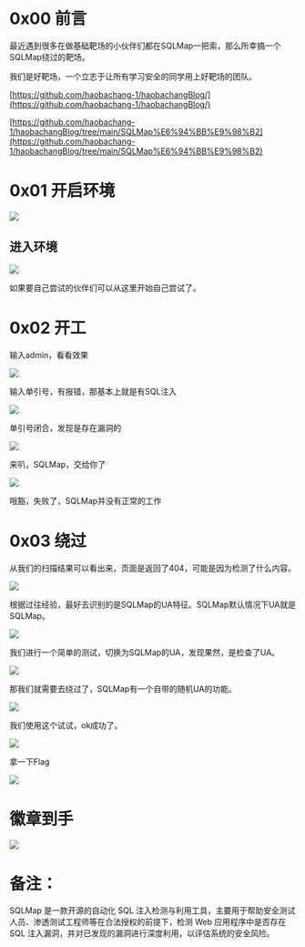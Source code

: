 # 0x00 前言
最近遇到很多在做基础靶场的小伙伴们都在SQLMap一把索，那么所幸搞一个SQLMap绕过的靶场。

我们是好靶场，一个立志于让所有学习安全的同学用上好靶场的团队。

[https://github.com/haobachang-1/haobachangBlog/](https://github.com/haobachang-1/haobachangBlog/)

[https://github.com/haobachang-1/haobachangBlog/tree/main/SQLMap%E6%94%BB%E9%98%B2](https://github.com/haobachang-1/haobachangBlog/tree/main/SQLMap%E6%94%BB%E9%98%B2)

# 0x01 开启环境
![](https://cdn.nlark.com/yuque/0/2025/png/50745682/1757482051705-b19767d5-6662-4144-aa55-58b4387f3561.png)

## 进入环境
![](https://cdn.nlark.com/yuque/0/2025/png/50745682/1757482106513-c366ea3a-757b-4700-92d0-87950e8cca58.png)

如果要自己尝试的伙伴们可以从这里开始自己尝试了。

# 0x02 开工
输入admin，看看效果

![](https://cdn.nlark.com/yuque/0/2025/png/50745682/1757482157550-cffc4110-f6e7-408a-8fc0-17e09a705b09.png)

输入单引号，有报错，那基本上就是有SQL注入

![](https://cdn.nlark.com/yuque/0/2025/png/50745682/1757482181673-071097da-82c6-41b5-9c32-d9c48c8f9609.png)

单引号闭合，发现是存在漏洞的

![](https://cdn.nlark.com/yuque/0/2025/png/50745682/1757482255950-403f14a6-be78-40c4-a8f8-42b833ffd57e.png)

来叭，SQLMap，交给你了

![](https://cdn.nlark.com/yuque/0/2025/png/50745682/1757482335498-9855293b-825e-41fb-900e-bdcfd4df1bff.png)

哦豁，失败了，SQLMap并没有正常的工作

# 0x03 绕过
从我们的扫描结果可以看出来，页面是返回了404，可能是因为检测了什么内容。

![](https://cdn.nlark.com/yuque/0/2025/png/50745682/1757482374276-5c340712-1d7e-47f3-be97-a38d76f4e5fd.png)

根据过往经验，最好去识别的是SQLMap的UA特征。SQLMap默认情况下UA就是SQLMap。

![](https://cdn.nlark.com/yuque/0/2025/png/50745682/1757482460826-0de912a7-d760-4549-ad98-cff4a18ea676.png)

我们进行一个简单的测试，切换为SQLMap的UA，发现果然，是检查了UA。

![](https://cdn.nlark.com/yuque/0/2025/png/50745682/1757482532307-94e92e8d-9353-42b2-b7a0-7bf6510a7fee.png)

那我们就需要去绕过了，SQLMap有一个自带的随机UA的功能。

![](https://cdn.nlark.com/yuque/0/2025/png/50745682/1757482611249-0db77fad-d718-4510-9cda-8540118c27d8.png)

我们使用这个试试，ok成功了。

![](https://cdn.nlark.com/yuque/0/2025/png/50745682/1757482884020-62ad2614-f37c-4d4a-92f9-ca7a05c6b88f.png)

拿一下Flag

![](https://cdn.nlark.com/yuque/0/2025/png/50745682/1757483086011-077c6c33-8d57-47d7-9272-c427325b224b.png)

# 徽章到手
![](https://cdn.nlark.com/yuque/0/2025/png/50745682/1757483493560-cc5714d2-edeb-4372-9ea9-039e4afb458b.png)

# 备注：
 SQLMap 是一款开源的自动化 SQL 注入检测与利用工具，主要用于帮助安全测试人员、渗透测试工程师等在合法授权的前提下，检测 Web 应用程序中是否存在 SQL 注入漏洞，并对已发现的漏洞进行深度利用，以评估系统的安全风险。  

